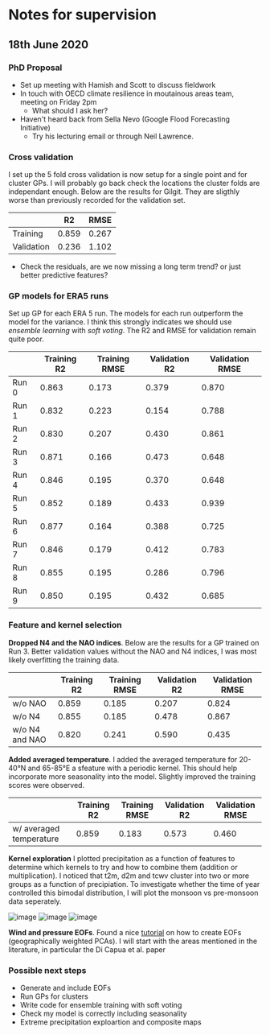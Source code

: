 # Notes for supervision

## 18th June 2020

### PhD Proposal

* Set up meeting with Hamish and Scott to discuss fieldwork
* In touch with OECD climate resilience in moutainous areas team, meeting on Friday 2pm
  * What should I ask her?
* Haven't heard back from Sella Nevo (Google Flood Forecasting Initiative)
  * Try his lecturing email or through Neil Lawrence.

### Cross validation

I set up the 5 fold cross validation is now setup for a single point and for cluster GPs. I will probably go back check the locations the cluster folds are independant enough. Below are the results for Gilgit. They are sligthly worse than previously recorded for the validation set.

|            |  R2   | RMSE  |
| ---------- | ----- | ----- |
| Training   | 0.859 | 0.267 |
| Validation | 0.236 | 1.102 |

* Check the residuals, are we now missing a long term trend? or just better predictive features?

### GP models for ERA5 runs

Set up GP for each ERA 5 run. The models for each run outperform the model for the variance. I think this strongly indicates we should use _ensemble learning_ with _soft voting_. The R2 and RMSE for validation remain quite poor.

|       | Training R2 | Training RMSE | Validation R2 | Validation RMSE |
| ----- | ----------- | ------------- | ------------- | --------------- |
| Run 0 | 0.863 | 0.173 | 0.379 | 0.870 |
| Run 1 | 0.832 | 0.223 | 0.154 | 0.788 |
| Run 2 | 0.830 | 0.207 | 0.430 | 0.861 |
| Run 3 | 0.871 | 0.166 | 0.473 | 0.648 |
| Run 4 | 0.846 | 0.195 | 0.370 | 0.648 |
| Run 5 | 0.852 | 0.189 | 0.433 | 0.939 |
| Run 6 | 0.877 | 0.164 | 0.388 | 0.725 |
| Run 7 | 0.846 | 0.179 | 0.412 | 0.783 |
| Run 8 | 0.855 | 0.195 | 0.286 | 0.796 |
| Run 9 | 0.850 | 0.195 | 0.432 | 0.685 |

### Feature and kernel selection

__Dropped N4 and the NAO indices__. Below are the results for a GP trained on Run 3. Better validation values without the NAO and N4 indices, I was most likely overfitting the training data.

|                | Training R2 | Training RMSE | Validation R2 | Validation RMSE |
| -------------- | ----------- | ------------- | ------------- | --------------- |
| w/o NAO        | 0.859 | 0.185 | 0.207 | 0.824 |
| w/o N4         | 0.855 | 0.185 | 0.478 | 0.867 |
| w/o N4 and NAO | 0.820 | 0.241 | 0.590 | 0.435 |


__Added averaged temperature__. I added the averaged temperature for 20-40°N and 65-85°E a sfeature with a periodic kernel. This should help incorporate more seasonality into the model. Slightly improved the training scores were observed.

|                | Training R2 | Training RMSE | Validation R2 | Validation RMSE |
| -------------- | ----------- | ------------- | ------------- | --------------- |
| w/ averaged temperature | 0.859 | 0.183 | 0.573 | 0.460 |

__Kernel exploration__ I plotted precipitation as a function of features to determine which kernels to try and how to combine them (addition or multiplication). I noticed that t2m, d2m and tcwv cluster into two or more groups as a function of precipiation. To investigate whether the time of year controlled this bimodal distribution, I will plot the monsoon vs pre-monsoon data seperately.

![image](https://dl.dropboxusercontent.com/s/9j8qoof2v0sa8ea/Screenshot%202020-06-18%20at%2001.40.28.png?dl=0)
![image](https://dl.dropboxusercontent.com/s/y2znisw24nfd3xt/Screenshot%202020-06-18%20at%2001.41.54.png?dl=0)
![image](https://dl.dropboxusercontent.com/s/2b4i24bnmgnv9aw/Screenshot%202020-06-18%20at%2001.43.10.png?dl=0)

__Wind and pressure EOFs__. Found a nice [tutorial](http://nicolasfauchereau.github.io/climatecode/posts/eof-analysis-with-scikit-learn/) on how to create EOFs (geographically weighted PCAs). I will start with the areas mentioned in the literature,  in particular the Di Capua et al. paper

### Possible next steps

* Generate and include EOFs 
* Run GPs for clusters
* Write code for ensemble training with soft voting
* Check my model is correctly including seasonality
* Extreme precipitation exploartion and composite maps
